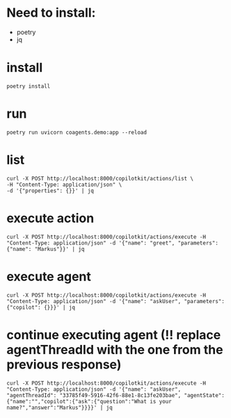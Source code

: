 # Need to install:

- poetry
- jq

# install

```
poetry install
```

# run

```
poetry run uvicorn coagents.demo:app --reload
```

# list

```
curl -X POST http://localhost:8000/copilotkit/actions/list \
-H "Content-Type: application/json" \
-d '{"properties": {}}' | jq
```

# execute action

```
curl -X POST http://localhost:8000/copilotkit/actions/execute -H "Content-Type: application/json" -d '{"name": "greet", "parameters": {"name": "Markus"}}' | jq
```

# execute agent

```
curl -X POST http://localhost:8000/copilotkit/actions/execute -H "Content-Type: application/json" -d '{"name": "askUser", "parameters": {"copilot": {}}}' | jq
```

# continue executing agent (!! replace agentThreadId with the one from the previous response)

```
curl -X POST http://localhost:8000/copilotkit/actions/execute -H "Content-Type: application/json" -d '{"name": "askUser", "agentThreadId": "33785f49-5916-42f6-88e1-8c13fe203bae", "agentState": {"name":"","copilot":{"ask":{"question":"What is your name?","answer":"Markus"}}}}' | jq
```
